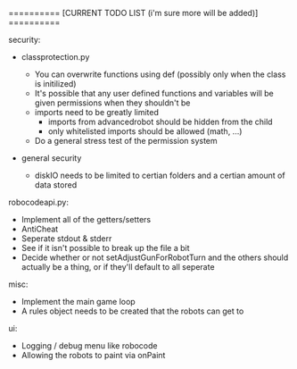 ========== [CURRENT TODO LIST (i'm sure more will be added)] ==========

security:
  - classprotection.py
    - You can overwrite functions using def (possibly only when the class is initilized)
    - It's possible that any user defined functions and variables will be given permissions when they shouldn't be
    - imports need to be greatly limited
      - imports from advancedrobot should be hidden from the child
      - only whitelisted imports should be allowed (math, ...)
    - Do a general stress test of the permission system

  - general security
    - diskIO needs to be limited to certian folders and a certian amount of data stored

robocodeapi.py:
  - Implement all of the getters/setters
  - AntiCheat
  - Seperate stdout & stderr
  - See if it isn't possible to break up the file a bit
  - Decide whether or not setAdjustGunForRobotTurn and the others should actually be a thing, or if they'll default to all seperate 

misc:
  - Implement the main game loop
  - A rules object needs to be created that the robots can get to
  
ui:
  - Logging / debug menu like robocode
  - Allowing the robots to paint via onPaint